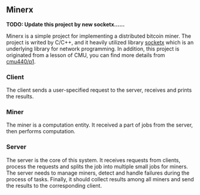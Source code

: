 ## Minerx

**TODO: Update this project by new socketx......**

Minerx is a simple project for implementing a distributed bitcoin miner. The project is writed by C/C++, and it heavily utilized library [socketx](https://github.com/fancyqlx/socketx) which is an underlying library for network programming. In addition, this project is originated from a lesson of CMU, you can find more details from [cmu440/p1](https://github.com/cmu440/p1/blob/master/p1.pdf).

### Client
The client sends a user-specified request to the server, receives and prints the results.

### Miner
The miner is a computation entity. It received a part of jobs from the server, then performs computation.

### Server
The server is the core of this system. It receives requests from clients, process the requests and splits the job into multiple small jobs for miners. The server needs to manage miners, detect and handle failures during the process of tasks. Finally, it should collect results among all miners and send the results to the corresponding client.